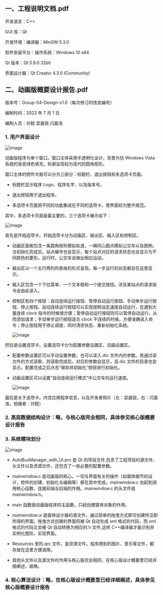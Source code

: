## 一、工程说明文档.pdf

开发语言：C++

GUI 库：Qt

开发环境：编译器：MinGW 5.3.0

软件安装平台：操作系统：Windows 10 x64

Qt 版本：Qt 5.9.0 32bit

界面设计器：Qt Creator 4.3.0 (Community)

## 二、动画版概要设计报告.pdf

版本号：Group-04-Design-v1.0（每次修订时改变编号）

编制时间：2022 年 7 月 1 日 

编制人员：孙懿 梁晨锐 闫晨浩 

### 1. 用户界面设计 
  
![image](https://user-images.githubusercontent.com/94790748/193443289-d52bf498-8edd-4a18-b0dc-35dfd2eb4ffe.png)
  
动画版程序为单个窗口。窗口主体采用半透明化设计，背景为仿 Windows Vista 系统的渐变绿色填充，轮廓呈现较为现代的圆角矩形。 
  
窗口主体的控件大致可以分为三部分：标题栏、退出按钮和多选项卡页面。 
  
* 标题栏显示程序 Logo、程序名字、以及版本号。 
  
* 退出按钮用于退出程序。 
  
* 多选项卡页面把不同的功能集成在不同的选项卡，使界面较为整齐规范。 
  
其中，多选项卡页面是最主要的，三个选项卡展示如下： 

![image](https://user-images.githubusercontent.com/94790748/193443559-1246568d-c98d-46c8-a9d1-9a6c0a92d269.png)
  
首先是开始选项卡。开始选项卡分为动画区、输出区、输入区和控制区。 
  
* 动画区面板包含一条圆角矩形模拟轨道，一辆同心圆点模拟公交车以及图例。当初始化完成后，站点编号也会显示，每个站点对应的请求状态也会显示为不同颜色的菱形。运行时，公交车会做出相应运动。 

* 输出区以一个五行两列的表格的形式呈现。每一步运行的状态都会在这里显示。 
  
* 输入区包含一个下拉菜单、一个文本框和一个提交按钮。涉及某站点的请求指令会由此读入。 
  
* 控制区有四个按钮：自动连续运行按钮、暂停自动运行按钮、手动单步运行按钮、停止按钮。自动连续运行按钮可以实现按照设定速度自动运行，在遇到大量连续 clock 指令的时候很方便；暂停自动运行按钮则可以暂停自动运行，从而添加请求；手动单步运行按钮适合 clock 不连续的时候，方便准确读入命令；停止按钮用于停止调度，同时清空状态、重新初始化系统。 
  
  ![image](https://user-images.githubusercontent.com/94790748/193443574-9775c5aa-dd97-4c1c-ac8e-2fded0c1b83d.png)
  
然后是设置选项卡。设置选项卡分为配置参数设置区、动画设置区。 
  
* 配置参数设置区可以手动设置参数，也可以读入.dic 文件内的参数。若通过读文件的方式读取，则读取完成后，对应的参数会显示，且.dic 文件的目录也会显示。配置完成之后点击“保存并初始化”按钮进行初始化。 
  
* 动画设置区可以设置“自动连续运行模式”中公交车的运行速度。 
  
  ![image](https://user-images.githubusercontent.com/94790748/193443583-2d10e297-5001-46cb-9150-435873abaefe.png)
  
最后是关于选项卡。内含应用程序信息，以及开发者照片（左：梁晨锐，右：闫晨浩，拍摄者：孙懿） 
 
### 2. 高层数据结构设计：略，与核心版完全相同，具体参见核心版概要设计报告

### 3. 系统模块划分 

![image](https://user-images.githubusercontent.com/94790748/193443552-679e6505-1e76-4e85-a8b1-3717a6267f84.png)
  
* AutoBusManager_with_UI.pro 是 Qt 的项目文件,包含了工程项目的源文件、头文件以及资源文件，还包含了一些必要的配置参数。 
  
* mainwindow.c 是动画版的核心，一切与界面有关的操作（如窗体细节的设计，控件的创建、初始化与编辑等）都在其中完成。mainwindow.c 也起到调用核心函数、连接前端与后端的作用。mainwindow.c 的头文件是 mainwindow.h。 
  
* main 函数是动画版程序的主函数，只起创建窗体对象的作用。 
  
* mainwindow.ui 是窗体设计器的源文件，通过简单的拖曳方式即可创建所见即所得的界面。拖曳方式创建的界面将被 Qt 自动生成 xml 格式的代码，而 xml 格式的代码又会被 Qt 自动转换为相应的.h 文件,这样 C++编译器才能识别并实例化图形，实现界面。 
  
* Resources 里的.qrc 文件，是资源文件。程序用到的图片、音乐等文件，都存放在这里方便调用。 
  
* 其他头文件以及源文件的作用与核心版完全相同，在核心版设计概要里已经详细阐述，故略。 
 
### 4. 核心算法设计：略，在核心版设计概要里已经详细阐述，具体参见核心版概要设计报告

